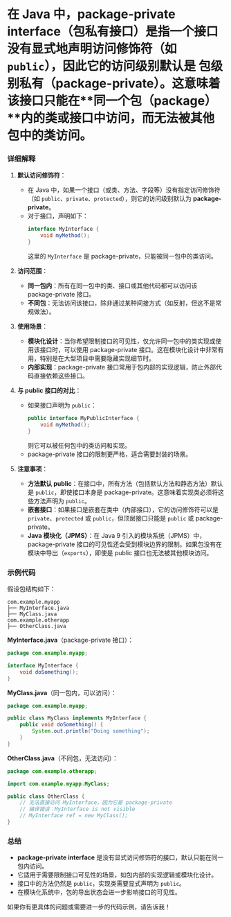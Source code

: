 # 在 Java 中，**package-private interface**（包私有接口）是指一个接口没有显式地声明访问修饰符（如 `public`），因此它的访问级别默认是 **包级别私有**（package-private）。这意味着该接口只能在**同一个包（package）**内的类或接口中访问，而无法被其他包中的类访问。

### 详细解释
1. **默认访问修饰符**：
    - 在 Java 中，如果一个接口（或类、方法、字段等）没有指定访问修饰符（如 `public`、`private`、`protected`），则它的访问级别默认为 **package-private**。
    - 对于接口，声明如下：
      ```java
      interface MyInterface {
          void myMethod();
      }
      ```
      这里的 `MyInterface` 是 package-private，只能被同一包中的类访问。

2. **访问范围**：
    - **同一包内**：所有在同一包中的类、接口或其他代码都可以访问该 package-private 接口。
    - **不同包**：无法访问该接口，除非通过某种间接方式（如反射，但这不是常规做法）。

3. **使用场景**：
    - **模块化设计**：当你希望限制接口的可见性，仅允许同一包中的类实现或使用该接口时，可以使用 package-private 接口。这在模块化设计中非常有用，特别是在大型项目中需要隐藏实现细节时。
    - **内部实现**：package-private 接口常用于包内部的实现逻辑，防止外部代码直接依赖这些接口。

4. **与 public 接口的对比**：
    - 如果接口声明为 `public`：
      ```java
      public interface MyPublicInterface {
          void myMethod();
      }
      ```
      则它可以被任何包中的类访问和实现。
    - package-private 接口的限制更严格，适合需要封装的场景。

5. **注意事项**：
    - **方法默认 public**：在接口中，所有方法（包括默认方法和静态方法）默认是 `public`，即使接口本身是 package-private。这意味着实现类必须将这些方法声明为 `public`。
    - **嵌套接口**：如果接口是嵌套在类中（内部接口），它的访问修饰符可以是 `private`、`protected` 或 `public`，但顶层接口只能是 `public` 或 package-private。
    - **Java 模块化（JPMS）**：在 Java 9 引入的模块系统（JPMS）中，package-private 接口的可见性还会受到模块边界的限制。如果包没有在模块中导出（`exports`），即使是 public 接口也无法被其他模块访问。

### 示例代码
假设包结构如下：
```
com.example.myapp
├── MyInterface.java
├── MyClass.java
com.example.otherapp
├── OtherClass.java
```

**MyInterface.java**（package-private 接口）：
```java
package com.example.myapp;

interface MyInterface {
    void doSomething();
}
```

**MyClass.java**（同一包内，可以访问）：
```java
package com.example.myapp;

public class MyClass implements MyInterface {
    public void doSomething() {
        System.out.println("Doing something");
    }
}
```

**OtherClass.java**（不同包，无法访问）：
```java
package com.example.otherapp;

import com.example.myapp.MyClass;

public class OtherClass {
    // 无法直接访问 MyInterface，因为它是 package-private
    // 编译错误：MyInterface is not visible
    // MyInterface ref = new MyClass();
}
```

### 总结
- **package-private interface** 是没有显式访问修饰符的接口，默认只能在同一包内访问。
- 它适用于需要限制接口可见性的场景，如包内部的实现逻辑或模块化设计。
- 接口中的方法仍然是 `public`，实现类需要显式声明为 `public`。
- 在模块化系统中，包的导出状态会进一步影响接口的可见性。

如果你有更具体的问题或需要进一步的代码示例，请告诉我！